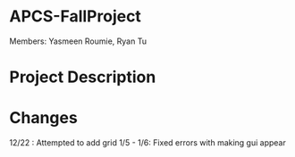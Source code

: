 APCS-FallProject
================
Members: Yasmeen Roumie, Ryan Tu

Project Description
======

Changes 
======
12/22 : Attempted to add grid
1/5 - 1/6: Fixed errors with making gui appear

